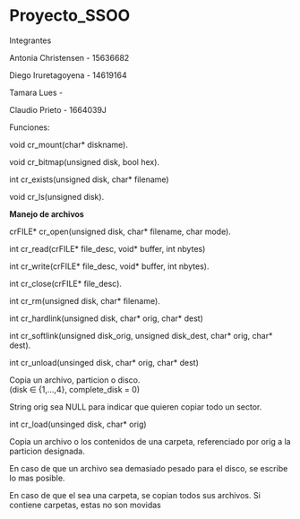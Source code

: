 # Proyecto_SSOO

Integrantes

Antonia Christensen - 15636682

Diego Iruretagoyena - 14619164

Tamara Lues -

Claudio Prieto - 1664039J

Funciones:


void cr_mount(char* diskname).


void cr_bitmap(unsigned disk, bool hex).


int cr_exists(unsigned disk, char* filename)


void cr_ls(unsigned disk).




**Manejo de archivos**

crFILE* cr_open(unsigned disk, char* filename, char mode).

int cr_read(crFILE* file_desc, void* buffer, int nbytes)

int cr_write(crFILE* file_desc, void* buffer, int nbytes).

int cr_close(crFILE* file_desc).

int cr_rm(unsigned disk, char* filename).

int cr_hardlink(unsigned disk, char* orig, char* dest)

int cr_softlink(unsigned disk_orig, unsigned disk_dest, char* orig, char* dest).


int cr_unload(unsinged disk, char* orig, char* dest)

Copia un archivo, particion o disco.  
(disk ∈ {1,...,4}, complete_disk = 0)

String orig sea NULL para indicar que quieren copiar todo un sector.



int cr_load(unsinged disk, char* orig)

Copia un archivo o los contenidos de una carpeta, referenciado por orig a la particion designada.

En caso de que un archivo sea demasiado pesado para el disco, se escribe lo mas posible.

En caso de que el sea una carpeta, se copian todos sus archivos. Si contiene carpetas, estas no son movidas

